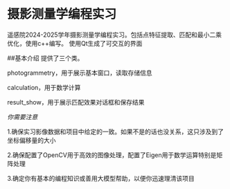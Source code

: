 # 摄影测量学编程实习

遥感院2024-2025学年摄影测量学编程实习。包括点特征提取、匹配和最小二乘优化，使用c++编写。
使用Qt生成了可交互的界面


##基本介绍
提供了三个类。

photogrammetry，用于展示基本窗口，读取存储信息

calculation，用于数学计算

result_show，用于展示匹配效果对话框和保存结果

*你需要注意*

1.确保实习影像数据和项目中给定的一致。如果不是的话也没关系，这只涉及到了坐标偏移量的大小

2.确保配置了OpenCV用于高效的图像处理，配置了Eigen用于数学运算特别是矩阵处理

3.确定你有基本的编程知识或善用大模型帮助，以便你迅速理清该项目
